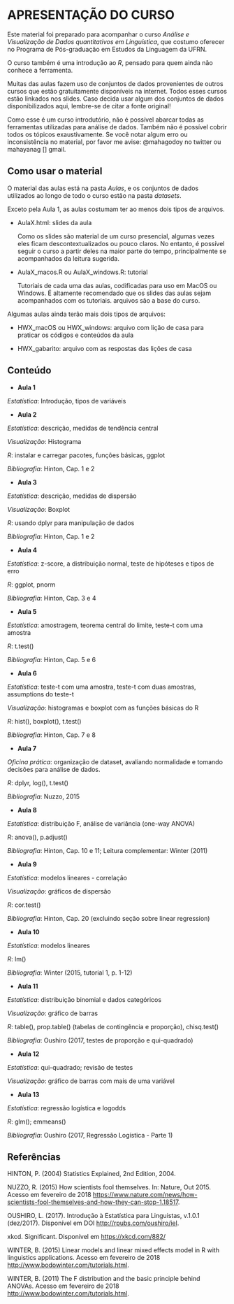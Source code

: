 # APRESENTAÇÃO DO CURSO

Este material foi preparado para acompanhar o curso *Análise e Visualização de Dados quantitativos em Linguística*, que costumo oferecer no Programa de Pós-graduação em Estudos da Linguagem da UFRN.

O curso também é uma introdução ao *R*, pensado para quem ainda não conhece a ferramenta.

Muitas das aulas fazem uso de conjuntos de dados provenientes de outros cursos que estão gratuitamente disponíveis na internet. Todos esses cursos estão linkados nos slides. Caso decida usar algum dos conjuntos de dados disponibilizados aqui, lembre-se de citar a fonte original!

Como esse é um curso introdutório, não é possível abarcar todas as ferramentas utilizadas para análise de dados. Também não é possível cobrir todos os tópicos exaustivamente. Se você notar algum erro ou inconsistência no material, por favor me avise: @mahagodoy no twitter ou mahayanag [] gmail.

## Como usar o material

O material das aulas está na pasta *Aulas*, e os conjuntos de dados utilizados ao longo de todo o curso estão na pasta *datasets*.

Exceto pela Aula 1, as aulas costumam ter ao menos dois tipos de arquivos.

- AulaX.html: slides da aula 

	Como os slides são material de um curso presencial, algumas vezes eles ficam descontextualizados ou pouco claros. No entanto, é possível seguir o curso a partir deles na maior parte do tempo, principalmente se acompanhados da leitura sugerida.

- AulaX_macos.R ou AulaX_windows.R: tutorial 

	Tutoriais de cada uma das aulas, codificadas para uso em MacOS ou Windows. É altamente recomendado que os slides das aulas sejam acompanhados com os tutoriais.  arquivos são a base do curso. 


Algumas aulas ainda terão mais dois tipos de arquivos:

- HWX_macOS ou HWX_windows: arquivo com lição de casa para praticar os códigos e conteúdos da aula

- HWX_gabarito: arquivo com as respostas das lições de casa

 


## Conteúdo


- **Aula 1**

*Estatística*: Introdução, tipos de variáveis

- **Aula 2**

*Estatística*: descrição, medidas de tendência central

*Visualização*: Histograma

*R*: instalar e carregar pacotes, funções básicas, ggplot

*Bibliografia*: Hinton, Cap. 1 e 2

- **Aula 3**

*Estatística*: descrição, medidas de dispersão

*Visualização*: Boxplot

*R*: usando dplyr para manipulação de dados

*Bibliografia*: Hinton, Cap. 1 e 2

- **Aula 4**

*Estatística*: z-score, a distribuição normal, teste de hipóteses e tipos de erro

*R*: ggplot, pnorm

*Bibliografia*: Hinton, Cap. 3 e 4

- **Aula 5**

*Estatística*: amostragem, teorema central do limite, teste-t com uma amostra

*R*: t.test()

*Bibliografia*: Hinton, Cap. 5 e 6

- **Aula 6**

*Estatística*: teste-t com uma amostra, teste-t com duas amostras, assumptions do teste-t

*Visualização*: histogramas e boxplot com as funções básicas do R

*R*: hist(), boxplot(), t.test()

*Bibliografia*: Hinton, Cap. 7 e 8

- **Aula 7**

*Oficina prática*: organização de dataset, avaliando normalidade e tomando decisões para análise de dados.

*R*: dplyr, log(), t.test() 

*Bibliografia*: Nuzzo, 2015 

- **Aula 8**

*Estatística*: distribuição F, análise de variância (one-way ANOVA)

*R*: anova(), p.adjust()

*Bibliografia*: Hinton, Cap. 10 e 11; Leitura complementar: Winter (2011)

- **Aula 9**

*Estatística*: modelos lineares - correlação

*Visualização*: gráficos de dispersão

*R*: cor.test()

*Bibliografia*: Hinton, Cap. 20 (excluindo seção sobre linear regression)

- **Aula 10**

*Estatística*: modelos lineares

*R*: lm()

*Bibliografia*: Winter (2015, tutorial 1, p. 1-12)

- **Aula 11**

*Estatística*: distribuição binomial e dados categóricos

*Visualização*: gráfico de barras

*R*: table(), prop.table() (tabelas de contingência e proporção), chisq.test()

*Bibliografia*: Oushiro (2017, testes de proporção e qui-quadrado)


- **Aula 12**

*Estatística*: qui-quadrado; revisão de testes

*Visualização*: gráfico de barras com mais de uma variável

- **Aula 13**

*Estatística*: regressão logística e logodds

*R*: glm(); emmeans()

*Bibliografia*: Oushiro (2017, Regressão Logística - Parte 1)

## Referências



HINTON, P. (2004) Statistics Explained, 2nd Edition, 2004.

NUZZO, R. (2015) How scientists fool themselves. In: Nature, Out 2015. Acesso em fevereiro de 2018 <https://www.nature.com/news/how-scientists-fool-themselves-and-how-they-can-stop-1.18517>.

OUSHIRO, L. (2017). Introdução à Estatística para Linguistas, v.1.0.1 (dez/2017). Disponível em DOI <http://rpubs.com/oushiro/iel>.

xkcd. Significant. Disponível em <https://xkcd.com/882/>

WINTER, B. (2015) Linear models and linear mixed effects model in R with linguistics applications. Acesso em fevereiro de 2018 <http://www.bodowinter.com/tutorials.html>.

WINTER, B. (2011) The F distribution and the basic principle behind ANOVAs. Acesso em fevereiro de 2018 <http://www.bodowinter.com/tutorials.html>.

